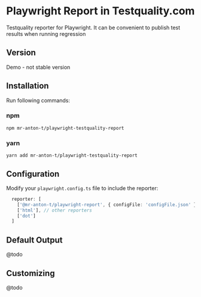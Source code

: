 #  Playwright Report in Testquality.com 

Testquality reporter for Playwright.
It can be convenient to publish test results when running regression


## Version

Demo - not stable version

## Installation 

Run following commands:

### npm

`npm mr-anton-t/playwright-testquality-report `

### yarn

`yarn add mr-anton-t/playwright-testquality-report`

## Configuration

Modify your `playwright.config.ts` file to include the reporter:

```typescript
  reporter: [
    ['@mr-anton-t/playwright-report', { configFile: 'configFile.json' }]],
    ['html'], // other reporters
    ['dot']
  ]
```

## Default Output 

@todo

## Customizing 

@todo

